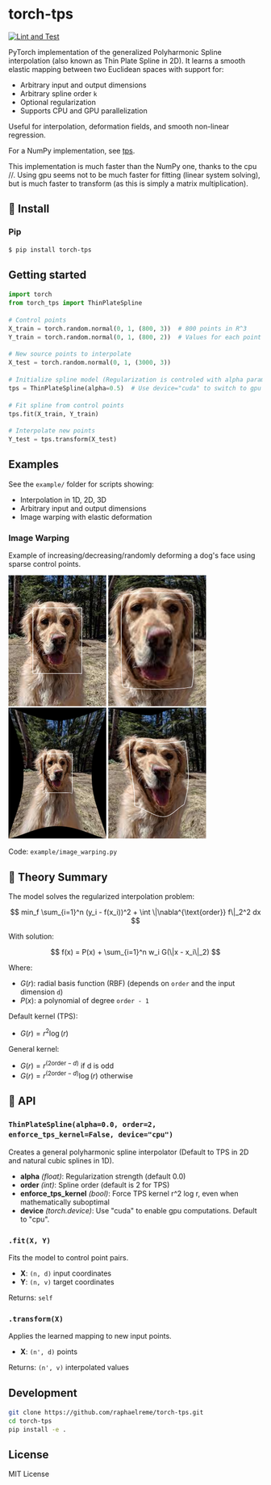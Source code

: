 # torch-tps

[![Lint and Test](https://github.com/raphaelreme/torch-tps/actions/workflows/tests.yml/badge.svg)](https://github.com/raphaelreme/torch-tps/actions/workflows/tests.yml)

PyTorch implementation of the generalized Polyharmonic Spline interpolation (also known as Thin Plate Spline in 2D). It learns a smooth elastic mapping between two Euclidean spaces with support for:

- Arbitrary input and output dimensions
- Arbitrary spline order `k`
- Optional regularization
- Supports CPU and GPU parallelization

Useful for interpolation, deformation fields, and smooth non-linear regression.

For a NumPy implementation, see [tps](https://github.com/raphaelreme/tps).

This implementation is much faster than the NumPy one, thanks to the cpu //. Using gpu seems not to be much faster for fitting (linear system solving), but is much faster to transform (as this is simply a matrix multiplication).

## 🚀 Install

### Pip

```bash
$ pip install torch-tps
```

## Getting started

```python
import torch
from torch_tps import ThinPlateSpline

# Control points
X_train = torch.random.normal(0, 1, (800, 3))  # 800 points in R^3
Y_train = torch.random.normal(0, 1, (800, 2))  # Values for each point (800 values in R^2)

# New source points to interpolate
X_test = torch.random.normal(0, 1, (3000, 3))

# Initialize spline model (Regularization is controled with alpha parameter)
tps = ThinPlateSpline(alpha=0.5)  # Use device="cuda" to switch to gpu

# Fit spline from control points
tps.fit(X_train, Y_train)

# Interpolate new points
Y_test = tps.transform(X_test)
```

## Examples

See the `example/` folder for scripts showing:

- Interpolation in 1D, 2D, 3D
- Arbitrary input and output dimensions
- Image warping with elastic deformation

### Image Warping

Example of increasing/decreasing/randomly deforming a dog's face using sparse control points.

![Original](example/images/dog_with_bbox.png)
![Increased](example/images/increase_warped_dog.png)
![Decreased](example/images/decrease_warped_dog.png)
![Random](example/images/random_warped_dog.png)

Code: `example/image_warping.py`


## 🧠 Theory Summary

The model solves the regularized interpolation problem:

$$
min_f \sum_{i=1}^n (y_i - f(x_i))^2 +  \int \|\nabla^{\text{order}} f\|_2^2 dx
$$

With solution:

$$
f(x) = P(x) +  \sum_{i=1}^n w_i G(\|x - x_i\|_2)
$$

Where:

- $G(r)$: radial basis function (RBF) (depends on `order` and the input dimension `d`)
- $P(x)$: a polynomial of degree `order - 1`

Default kernel (TPS):
- $G(r) = r^2 \log(r)$

General kernel:
- $G(r) = r^{(2 \text{order} - d)} \text{ if d is odd}$
- $G(r) = r^{(2\text{order} - d)} \log(r) \text{ otherwise}$


## 🔧 API

### `ThinPlateSpline(alpha=0.0, order=2, enforce_tps_kernel=False, device="cpu")`

Creates a general polyharmonic spline interpolator (Default to TPS in 2D and natural cubic splines in 1D).

- **alpha** *(float)*: Regularization strength (default 0.0)
- **order** *(int)*: Spline order (default is 2 for TPS)
- **enforce_tps_kernel** *(bool)*: Force TPS kernel r^2 log r, even when mathematically suboptimal
- **device** *(torch.device)*: Use "cuda" to enable gpu computations. Default to "cpu".

### `.fit(X, Y)`

Fits the model to control point pairs.

- **X**: `(n, d)` input coordinates
- **Y**: `(n, v)` target coordinates

Returns: `self`

### `.transform(X)`

Applies the learned mapping to new input points.

- **X**: `(n', d)` points

Returns: `(n', v)` interpolated values

## Development

```bash
git clone https://github.com/raphaelreme/torch-tps.git
cd torch-tps
pip install -e .
```

## License

MIT License
